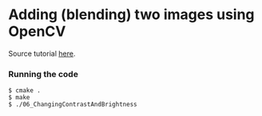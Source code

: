 # Adding (blending) two images using OpenCV

Source tutorial [here](https://docs.opencv.org/master/d3/dc1/tutorial_basic_linear_transform.html).

### Running the code
```
$ cmake .
$ make
$ ./06_ChangingContrastAndBrightness
```
